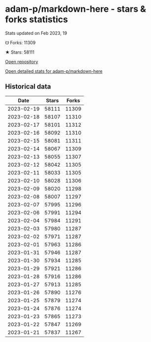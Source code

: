 # adam-p/markdown-here - stars & forks statistics

Stats updated on Feb 2023, 19

☋ Forks: 11309

★ Stars: 58111

[Open repository](https://github.com/adam-p/markdown-here)

[Open detailed stats for adam-p/markdown-here](https://reviewgithub.com/rep/adam-p/markdown-here)

## Historical data
| Date | Stars | Forks |
|------|-------|-------|
| 2023-02-19 | 58111 | 11309 | 
| 2023-02-18 | 58107 | 11310 | 
| 2023-02-17 | 58101 | 11312 | 
| 2023-02-16 | 58092 | 11310 | 
| 2023-02-15 | 58081 | 11311 | 
| 2023-02-14 | 58067 | 11309 | 
| 2023-02-13 | 58055 | 11307 | 
| 2023-02-12 | 58042 | 11305 | 
| 2023-02-11 | 58033 | 11305 | 
| 2023-02-10 | 58028 | 11306 | 
| 2023-02-09 | 58020 | 11298 | 
| 2023-02-08 | 58007 | 11297 | 
| 2023-02-07 | 57995 | 11296 | 
| 2023-02-06 | 57991 | 11294 | 
| 2023-02-04 | 57984 | 11291 | 
| 2023-02-03 | 57980 | 11287 | 
| 2023-02-02 | 57971 | 11287 | 
| 2023-02-01 | 57963 | 11286 | 
| 2023-01-31 | 57946 | 11287 | 
| 2023-01-30 | 57934 | 11285 | 
| 2023-01-29 | 57921 | 11286 | 
| 2023-01-28 | 57916 | 11286 | 
| 2023-01-27 | 57913 | 11285 | 
| 2023-01-26 | 57890 | 11276 | 
| 2023-01-25 | 57879 | 11274 | 
| 2023-01-24 | 57876 | 11274 | 
| 2023-01-23 | 57865 | 11273 | 
| 2023-01-22 | 57847 | 11269 | 
| 2023-01-21 | 57837 | 11267 | 

